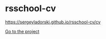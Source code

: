 # rsschool-cv

https://sergeyladorski.github.io/rsschool-cv/cv  


[Go to the project](https://sergeyladorski.github.io/rsschool-cv)
